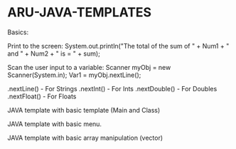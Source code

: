 # ARU-JAVA-TEMPLATES

Basics:

Print to the screen:
System.out.println("The total of the sum of " + Num1 + " and " + Num2 + " is = " + sum);

Scan the user input to a variable:
Scanner myObj = new Scanner(System.in);
Var1 = myObj.nextLine();

.nextLine() - For Strings
.nextInt() - For Ints
.nextDouble() - For Doubles
.nextFloat() - For Floats

JAVA template with basic template (Main and Class)

JAVA template with basic menu.

JAVA template with basic array manipulation (vector)
